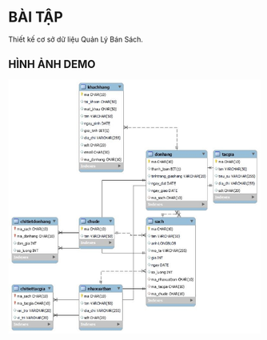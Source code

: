 # BÀI TẬP
Thiết kế cơ sở dữ liệu Quản Lý Bán Sách.

## HÌNH ẢNH DEMO
<p align='center'>
<img src='pic/0.jpg'></img>
</p>
